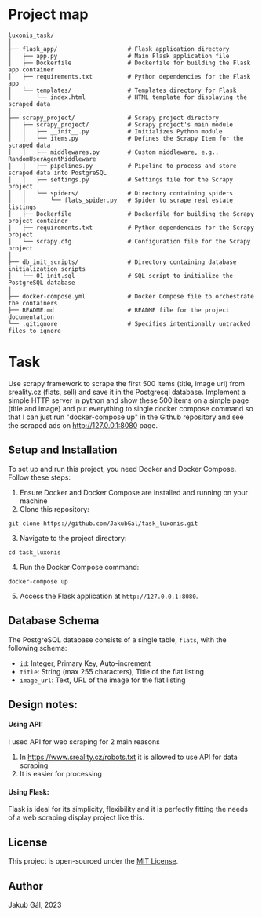 # Project map
```
luxonis_task/
│
├── flask_app/                    # Flask application directory
│   ├── app.py                    # Main Flask application file
│   ├── Dockerfile                # Dockerfile for building the Flask app container
│   ├── requirements.txt          # Python dependencies for the Flask app
│   └── templates/                # Templates directory for Flask
│       └── index.html            # HTML template for displaying the scraped data
│
├── scrapy_project/               # Scrapy project directory
│   ├── scrapy_project/           # Scrapy project's main module
│   │   ├── __init__.py           # Initializes Python module
│   │   ├── items.py              # Defines the Scrapy Item for the scraped data
│   │   ├── middlewares.py        # Custom middleware, e.g., RandomUserAgentMiddleware
│   │   ├── pipelines.py          # Pipeline to process and store scraped data into PostgreSQL
│   │   ├── settings.py           # Settings file for the Scrapy project
│   │   └── spiders/              # Directory containing spiders
│   │       └── flats_spider.py   # Spider to scrape real estate listings
│   ├── Dockerfile                # Dockerfile for building the Scrapy project container
│   ├── requirements.txt          # Python dependencies for the Scrapy project
│   └── scrapy.cfg                # Configuration file for the Scrapy project
│
├── db_init_scripts/              # Directory containing database initialization scripts
│   └── 01_init.sql               # SQL script to initialize the PostgreSQL database
│
├── docker-compose.yml            # Docker Compose file to orchestrate the containers
├── README.md                     # README file for the project documentation
└── .gitignore                    # Specifies intentionally untracked files to ignore
```
# Task
Use scrapy framework to scrape the first 500 items (title, image url) from sreality.cz (flats, sell) and 
save it in the Postgresql database. Implement a simple HTTP server in python and show these 500 items on a 
simple page (title and image) and put everything to single docker compose command so that I can just run 
"docker-compose up" in the Github repository and see the scraped ads on http://127.0.0.1:8080 page.

## Setup and Installation
To set up and run this project, you need Docker and Docker Compose. Follow these steps:
1. Ensure Docker and Docker Compose are installed and running on your machine
2. Clone this repository:
```
git clone https://github.com/JakubGal/task_luxonis.git
```
3. Navigate to the project directory:
``` 
cd task_luxonis
```
4. Run the Docker Compose command:
```   
docker-compose up
```
5. Access the Flask application at `http://127.0.0.1:8080`.

## Database Schema
The PostgreSQL database consists of a single table, `flats`, with the following schema:
- `id`: Integer, Primary Key, Auto-increment
- `title`: String (max 255 characters), Title of the flat listing
- `image_url`: Text, URL of the image for the flat listing

## Design notes:

#### Using API:
I used API for web scraping for 2 main reasons 
  1. In https://www.sreality.cz/robots.txt it is allowed to use API for data scraping
  2. It is easier for processing

#### Using Flask:
  Flask is ideal for its simplicity, flexibility and it is perfectly 
  fitting the needs of a web scraping display project like this.

## License
This project is open-sourced under the [MIT License](LICENSE).

## Author
Jakub Gál, 2023
